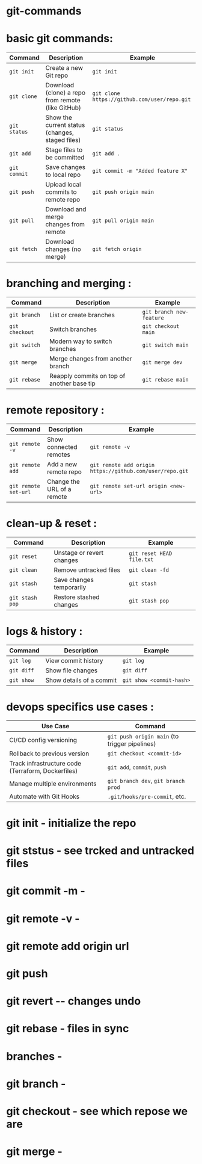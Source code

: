 # git-commands

# basic git commands:

| Command      | Description                                       | Example                                      |
| ------------ | ------------------------------------------------- | -------------------------------------------- |
| `git init`   | Create a new Git repo                             | `git init`                                   |
| `git clone`  | Download (clone) a repo from remote (like GitHub) | `git clone https://github.com/user/repo.git` |
| `git status` | Show the current status (changes, staged files)   | `git status`                                 |
| `git add`    | Stage files to be committed                       | `git add .`                                  |
| `git commit` | Save changes to local repo                        | `git commit -m "Added feature X"`            |
| `git push`   | Upload local commits to remote repo               | `git push origin main`                       |
| `git pull`   | Download and merge changes from remote            | `git pull origin main`                       |
| `git fetch`  | Download changes (no merge)                       | `git fetch origin`                           |

# branching and merging :

| Command        | Description                                | Example                  |
| -------------- | ------------------------------------------ | ------------------------ |
| `git branch`   | List or create branches                    | `git branch new-feature` |
| `git checkout` | Switch branches                            | `git checkout main`      |
| `git switch`   | Modern way to switch branches              | `git switch main`        |
| `git merge`    | Merge changes from another branch          | `git merge dev`          |
| `git rebase`   | Reapply commits on top of another base tip | `git rebase main`        |

# remote repository :

| Command              | Description                | Example                                                  |
| -------------------- | -------------------------- | -------------------------------------------------------- |
| `git remote -v`      | Show connected remotes     | `git remote -v`                                          |
| `git remote add`     | Add a new remote repo      | `git remote add origin https://github.com/user/repo.git` |
| `git remote set-url` | Change the URL of a remote | `git remote set-url origin <new-url>`                    |


# clean-up & reset :

| Command         | Description               | Example                   |
| --------------- | ------------------------- | ------------------------- |
| `git reset`     | Unstage or revert changes | `git reset HEAD file.txt` |
| `git clean`     | Remove untracked files    | `git clean -fd`           |
| `git stash`     | Save changes temporarily  | `git stash`               |
| `git stash pop` | Restore stashed changes   | `git stash pop`           |

# logs & history :

| Command    | Description              | Example                  |
| ---------- | ------------------------ | ------------------------ |
| `git log`  | View commit history      | `git log`                |
| `git diff` | Show file changes        | `git diff`               |
| `git show` | Show details of a commit | `git show <commit-hash>` |

# devops specifics use cases :

| Use Case                                           | Command                                       |
| -------------------------------------------------- | --------------------------------------------- |
| CI/CD config versioning                            | `git push origin main` (to trigger pipelines) |
| Rollback to previous version                       | `git checkout <commit-id>`                    |
| Track infrastructure code (Terraform, Dockerfiles) | `git add`, `commit`, `push`                   |
| Manage multiple environments                       | `git branch dev`, `git branch prod`           |
| Automate with Git Hooks                            | `.git/hooks/pre-commit`, etc.                 |


# git init - initialize the repo
# git ststus - see trcked and untracked files
# git commit -m - 
# git remote -v -
# git remote add origin url
# git push 
# git revert -- changes undo
# git rebase - files in sync
# branches - 
# git branch -
# git checkout - see which repose we are
# git merge - 

















